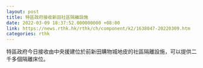 ```yaml
---
layout: post
title: 特區政府接收新田社區隔離設施
date: 2022-03-09 18:37:52.000000000 +08:00
link: https://news.rthk.hk/rthk/ch/component/k2/1638047-20220309.htm
categories: rthk
---
```


特區政府今日接收由中央援建位於前新田購物城地皮的社區隔離設施，可以提供二千多個隔離床位。
